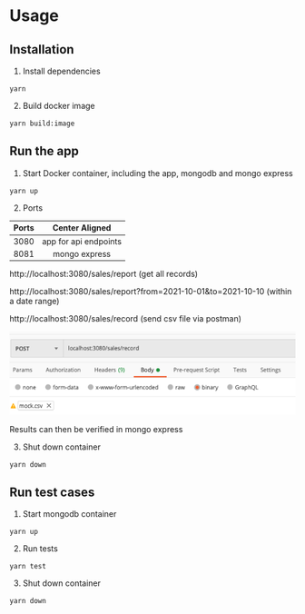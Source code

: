 # Usage

## Installation

1. Install dependencies

```
yarn
```

2. Build docker image

```
yarn build:image
```

## Run the app

1. Start Docker container, including the app, mongodb and mongo express

```
yarn up
```

2. Ports

| Ports |    Center Aligned     |
| :---: | :-------------------: |
| 3080  | app for api endpoints |
| 8081  |     mongo express     |

http://localhost:3080/sales/report (get all records)

http://localhost:3080/sales/report?from=2021-10-01&to=2021-10-10 (within a date range)

http://localhost:3080/sales/record (send csv file via postman)

![alt text](postman.png "Title")

Results can then be verified in mongo express

3. Shut down container

```
yarn down
```

## Run test cases

1. Start mongodb container

```
yarn up
```

2. Run tests

```
yarn test
```

3. Shut down container

```
yarn down
```
